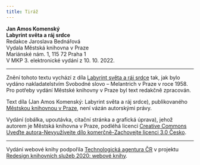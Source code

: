 ```yaml
---
title: Tiráž
---
```


**Jan Amos Komenský    
Labyrint světa a ráj srdce**  
Redakce Jaroslava Bednářová  
Vydala Městská knihovna v Praze  
Mariánské nám. 1, 115 72 Praha 1  
V MKP 3. elektronické vydání z 10. 10. 2022.

***

Znění tohoto textu vychází z díla [Labyrint světa a ráj srdce](https://aleph.nkp.cz/F/?func=direct&doc_number=000622899&local_base=CNB) tak, jak bylo vydáno nakladatelstvím Svobodné slovo – Melantrich v Praze v roce 1958. Pro potřeby vydání Městské knihovny v Praze byl text redakčně zpracován.

Text díla (Jan Amos Komenský: Labyrint světa a ráj srdce), publikovaného [Městskou knihovnou v Praze](https://www.mlp.cz/cz/), není vázán autorskými právy.

Vydání (obálka, upoutávka, citační stránka a grafická úprava), jehož autorem je Městská knihovna v Praze, podléhá licenci [Creative Commons Uveďte autora-Nevyužívejte dílo komerčně-Zachovejte licenci 3.0 Česko](https://creativecommons.org/licenses/by-nc-sa/3.0/cz/).


***

Vydání webové knihy podpořila [Technologická agentura ČR](https://www.tacr.cz/) v projektu [Redesign knihovních služeb 2020: webové knihy](https://starfos.tacr.cz/cs/project/TL04000391).